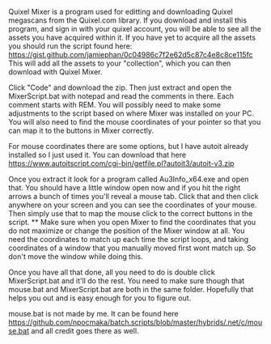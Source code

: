 Quixel Mixer is a program used for editting and downloading Quixel megascans from the Quixel.com library. If you download and install this program, and sign in with your quixel account, you will be able to see all the assets you have acquired within it. If you have yet to acquire all the assets you should run the script found here: https://gist.github.com/jamiephan/0c04986c7f2e62d5c87c4e8c8ce115fc This will add all the assets to your "collection", which you can then download with Quixel Mixer.

Click "Code" and download the zip. Then just extract and open the MixerScript.bat with notepad and read the comments in there. Each comment starts with REM. You will possibly need to make some adjustments to the script based on where Mixer was installed on your PC. You will also need to find the mouse coordinates of your pointer so that you can map it to the buttons in Mixer correctly.

For mouse coordinates there are some options, but I have autoit already installed so I just used it. You can download that here https://www.autoitscript.com/cgi-bin/getfile.pl?autoit3/autoit-v3.zip

Once you extract it look for a program called Au3Info_x64.exe and open that. You should have a little window open now and if you hit the right arrows a bunch of times you'll reveal a mouse tab. Click that and then click anywhere on your screen and you can see the coordinates of your mouse. Then simply use that to map the mouse click to the correct buttons in the script.
** Make sure when you open Mixer to find the coordinates that you do not maximize or change the position of the Mixer window at all. You need the coordinates to match up each time the script loops, and taking coordinates of a window that you manually moved first wont match up. So don't move the window while doing this.

Once you have all that done, all you need to do is double click MixerScript.bat and it'll do the rest. You need to make sure though that mouse.bat and MixerScript.bat are both in the same folder. Hopefully that helps you out and is easy enough for you to figure out.

mouse.bat is not made by me. It can be found here https://github.com/npocmaka/batch.scripts/blob/master/hybrids/.net/c/mouse.bat and all credit goes there as well.
